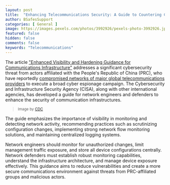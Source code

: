 ```yaml
---
layout: post
title:  "Enhancing Telecommunications Security: A Guide to Countering Cyber Threats"
author: BSafesSupport
categories: [ General ]
image: https://images.pexels.com/photos/3992926/pexels-photo-3992926.jpeg?auto=compress&cs=tinysrgb&w=1260&h=750&dpr=2
featured: false 
hidden: false
comments: false
keywords: "Telecommunications"
---
```


The article ["Enhanced Visibility and Hardening Guidance for Communications Infrastructure"](https://www.cisa.gov/resources-tools/resources/enhanced-visibility-and-hardening-guidance-communications-infrastructure) addresses a significant cybersecurity threat from actors affiliated with the People's Republic of China (PRC), who have reportedly [compromised networks of major global telecommunications providers](/SaltTyphoonHacksOfTelecommunications-Companies-and-Federal-Response-Implications/) to execute a broad cyber espionage campaign. The Cybersecurity and Infrastructure Security Agency (CISA), along with other international agencies, has developed a guide for network engineers and defenders to enhance the security of communication infrastructures. 

> <sup>Image by <a href="https://www.pexels.com/photo/man-in-black-and-white-checkered-dress-shirt-using-computer-3992926/">CDC</a></sup>


The guide emphasizes the importance of visibility in monitoring and detecting network activity, recommending practices such as scrutinizing configuration changes, implementing strong network flow monitoring solutions, and maintaining centralized logging systems. 

Network engineers should monitor for unauthorized changes, limit management traffic exposure, and store all device configurations centrally. Network defenders must establish robust monitoring capabilities, understand the infrastructure architecture, and manage device exposure effectively. This guidance aims to reduce vulnerabilities and create a more secure communications environment against threats from PRC-affiliated groups and malicious actors.
